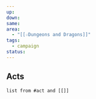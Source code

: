 ```yaml
---
up: 
down: 
same: 
area:
  - "[[☆Dungeons and Dragons]]"
tags:
  - campaign
status:
---
```

## Acts
```dataview
list from #act and [[]]
```